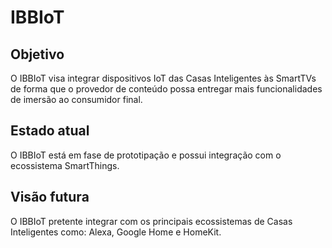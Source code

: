 # IBBIoT

## Objetivo
O IBBIoT visa integrar dispositivos IoT das Casas Inteligentes às SmartTVs de forma que o provedor de conteúdo possa entregar mais funcionalidades de imersão ao consumidor final.

## Estado atual
O IBBIoT está em fase de prototipação e possui integração com o ecossistema SmartThings.

## Visão futura
O IBBIoT pretente integrar com os principais ecossistemas de Casas Inteligentes como: Alexa, Google Home e HomeKit.
